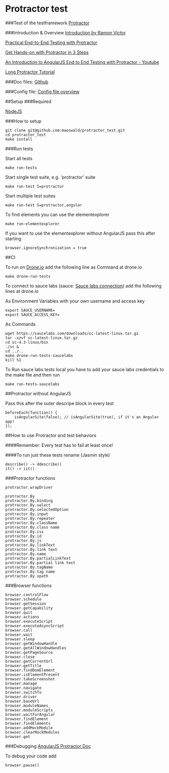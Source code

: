 # Protractor test

###Test of the testframework [Protractor](http://angular.github.io/protractor/#/)

###Introduction & Overview
[Introduction by Ramon Victor](http://ramonvictor.github.io/protractor/slides/#/)

[Practical End-to-End Testing with Protractor](http://www.ng-newsletter.com/posts/practical-protractor.html)

[Get Hands-on with Protractor in 3 Steps](http://www.thoughtworks.com/de/insights/blog/hands-protractor-3-steps)

[An Introduction to AngularJS End to End Testing with Protractor - Youtube](https://www.youtube.com/watch?v=idb6hOxlyb8)

[Long Protractor Tutorial](http://thejackalofjavascript.com/end-to-end-testing-with-protractor/)

###Doc files:
[Github](https://github.com/angular/protractor/tree/master/docs)

###Config file:
[Config file overview](https://github.com/angular/protractor/blob/master/docs/referenceConf.js)

##Setup
###Required

[NodeJS](http://nodejs.org/)

###How to setup

```
git clone git@github.com:maoswald/protractor_test.git
cd protractor_test
make install
```

###Run tests

Start all tests

```
make run-tests
```

Start single test suite, e.g. 'protractor' suite

```
make run-test S=protractor
```

Start multiple test suites

```
make run-test S=protractor,angular
```

To find elements you can use the elementexplorer

```
make run-elementexplorer
```

If you want to use the elementexplorer without AngularJS pass this after starting

```
browser.ignoreSynchronization = true
```

##CI

To run on [Drone.io](https://drone.io/) add the following line as Command at drone.io

```
make drone-run-tests
```

To connect to sauce labs (sauce: [Sauce labs connection](http://lkrnac.net/blog/tag/protractor/)) add the following
lines at drone.io

As Environment Variables with your own username and access key

```
export SAUCE_USERNAME=
export SAUCE_ACCESS_KEY=
```

As Commands

```
wget https://saucelabs.com/downloads/sc-latest-linux.tar.gz
tar -xzvf sc-latest-linux.tar.gz
cd sc-4.3-linux/bin
./sc &
cd ../..
make drone-run-tests-saucelabs
kill %1
```

To Run sauce labs tests local you have to add your sauce labs credentials to the make file and then run

```
make run-tests-saucelabs
```

##Protractor without AngularJS

Pass this after the outer descripe block in every test

```
beforeEach(function() {
	isAngularSite(false); // isAngularSite(true), if it's an Angular app!
});
```

##How to use Protractor and test behaviors

####Remember: Every test has to fail at least once!

####To run just these tests rename (Jasmin style)

```
describe() -> ddescribe()
it() -> iit()
```

###Protractor functions

```
protractor.wrapDriver

protractor.By
protractor.By.binding
protractor.By.select
protractor.By.selectedOption
protractor.By.input
protractor.By.repeater
protractor.By.className
protractor.By.class name
protractor.By.css
protractor.By.id
protractor.By.js
protractor.By.linkText
protractor.By.link text
protractor.By.name
protractor.By.partialLinkText
protractor.By.partial link text
protractor.By.tagName
protractor.By.tag name
protractor.By.xpath
```
###Browser functions

```
browser.controlFlow
browser.schedule
browser.getSession
browser.getCapability
browser.quit
browser.actions
browser.executeScript
browser.executeAsyncScript
browser.call
browser.wait
browser.sleep
browser.getWindowHandle
browser.getAllWindowHandles
browser.getPageSource
browser.close
browser.getCurrentUrl
browser.getTitle
browser.findDomElement_
browser.isElementPresent
browser.takeScreenshot
browser.manage
browser.navigate
browser.switchTo
browser.driver
browser.baseUrl
browser.moduleNames_
browser.moduleScripts_
browser.waitForAngular
browser.findElement
browser.findElements
browser.addMockModule
browser.clearMockModules
browser.get
```


###Debugging
[AngularJS Protractor Doc](https://github.com/angular/protractor/blob/master/docs/debugging.md)

To debug your code add

```
browser.pause()
```
